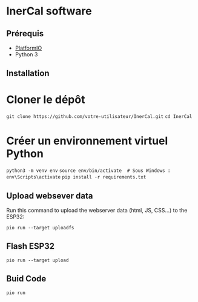 # InerCal software

## Prérequis

- [PlatformIO](https://platformio.org/)
- Python 3

## Installation

# Cloner le dépôt
`git clone https://github.com/votre-utilisateur/InerCal.git`
`cd InerCal`

# Créer un environnement virtuel Python
`python3 -m venv env`
`source env/bin/activate  # Sous Windows : env\Scripts\activate`
`pip install -r requirements.txt`

## Upload websever data

Run this command to upload the webserver data (html, JS, CSS...) to the ESP32:

`pio run --target uploadfs`

## Flash ESP32

`pio run --target upload`

## Buid Code 

`pio run`
